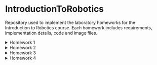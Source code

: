 # IntroductionToRobotics
Repository used to implement the laboratory homeworks for the Introduction to Robotics course.  Each homework includes requirements, implementation details, code and image files.

<details>
<summary>Homework 1</summary>
  
#### Task Requirements
Use a separate potentiometer in controlling each of the colors of the RGB led. The control must be done with digital electronics.
### Components used
- Arduino uno
- 1 RGB LED
- 3 potentiometers
- 1 breadboard
- 1 330 ohm resistor and 2 220 ohm resistors
- wires
### How to do
First you take a wire and connect the ground of the Arduino Uno with the (-) power rail of the breadboard. Then you take the 3 potentiometers and connect them to the breadboard. Connect the last pin of each potentiometer to the (-) power rail and the first pin to the (+) power rail. Take the RBG LED to determine if the LED is anode or cathode common. In my case, the LED is common cathode. If that's the case connect the cathode to the (-) power rail.  Connect the first pin of the LED with the 330 ohm resistor and a wire that is going to the Arduino board in a Digital PWM pin (I used the 11 pin). Do the same with the third and fourth pin of the LED but use the 220 ohm resistors (I used the 9 and 3 pin).  First pin is for red color, second for green and third for blue. Connect the middle pin of each potentiometer to an analog pin (I used the A0 A1 and A2 pin). First pin is for red color, second for green and third for blue. Connect the 5V pin of the Arduino to the (+) power rail. Make sure you correctly connect each component. 
If you did everything correct you should have something like this:

![20211025_114723](https://user-images.githubusercontent.com/61494964/138664783-76d5cab5-8d5c-472f-93ed-ecb12c038a0c.jpg)

Open Arduino on PC and write this [code](https://github.com/hirneagabriel/IntroductionToRobotics/blob/main/homework1.ino) and try and understand it. Make sure you initialize the digital and analog pins if you didn't use the same pins as I. Check if everything is alright then connect the Arduino to the PC, and upload the code. Pray it works.



[Here](https://www.youtube.com/watch?v=JDddwAnWMO4) is a demo on Youtube of how things should work.

</details>

<details>
  <summary>Homework 2</summary>
  
  #### Task Requirements
   Building the traffic lights for a  crosswalk. Use 2 LEDs to represent the traffic lights for people (red and green) and 3 LEDs to represent the traffic lights for cars (red, yellow and green). The system has the following states:
  1. **State 1** (default, reinstated after state 4 ends): green light for cars, red light for people, no sounds. Duration: indefinite, changed by pressing the button.
  2. **State 2** (initiated by counting down 10 seconds after a button press): the light should be yellow for cars,  red for people, and no sounds.
  Duration:  3 seconds.
  3. **State 3** (initiated after state 2 ends): red for cars, green for people and beeping sound from the buzzer at a constant interval.  
  Duration: 10 seconds.
  4. **State 4** (initiated after state 3 ends):  red for cars, blinking green for people and a beeping sound from the buzzer, at a constant interval, faster than the beeping in state 3.
  
### Components used
- Arduino uno
- 2 Red LED
- 2 Green LED
- 1 Yellow LED
- 1 breadboard
- 1 button
- 1 buzzer
- 2 220 ohm resistors and 1 100 ohm resistor
- wires
  
 Picture of the setup:
  
  ![20211102_092814](https://user-images.githubusercontent.com/61494964/139807115-f44d8ccb-ed77-457e-a3e0-39e4746d6f34.jpg)
  
  The code for this setup can be found [here](https://github.com/hirneagabriel/IntroductionToRobotics/blob/main/homework2.ino)
  
  
  [Here](https://youtu.be/aLjNWYBl6ws) is a demo on Youtube of how things work.
  </details>
  
<details>
  <summary> Homework 3 </summary>
  
   #### Task Requirements
   Building and EMF reader using an 7-segment display, a buzzer and home-made antenna.
  
### Components used
- Arduino uno
- 1 7-segment display
- 1 buzzer
- 3 1 M ohm resistors for antenna, 1 100 ohm resistor for buzzer and 2 330 ohm resisstons for 7-segment display
- wires
- 9 V battery
  
 Picture of the setup:
 
  
  ![20211109_113656](https://user-images.githubusercontent.com/61494964/140902054-8f193a87-1a11-40d2-bc39-97b33af02b70.jpg)

  The code for this setup can be found [here](https://github.com/hirneagabriel/IntroductionToRobotics/blob/main/homework3.ino)
  
  
  [Here](https://www.youtube.com/watch?v=bLnMFIgPcsA) is a demo on Youtube of how things work.
  
  
  </details>
  
  
  <details>
  <summary>Homework 4</summary>
  
   #### Task Requirements
  First state: you can use a joystick axis to cycle through the 4digits; using the other axis does nothing. A blinking decimal point shows the current digit position. When pressing the button (must use interrupt for maximum points!), you lock in on the selected digit and enter the second state. In this state, the decimal point stays always on, no longer blinking and you can no longer use the axis to cycle through the 4 digits. Instead, using the other axis, you can increment on decrement the number on the current digit. Pressing the button again returns you to the previous state. For bonus, save the last value in EEPROM and load it when starting Arduino. Also, keep in mind that when changing the number, you must increment it for each joystick movement - it should not work continuosly increment if you keep the joystick in one position.
  
  ### Components used
- Arduino uno
- a joystick
- 4 digit 7-segment display
- 74hc595  shiftregister
- 1 breadboard
- 4 330 ohm resistors for 4 digit 7-segment display
- wires
 
 Picture of the setup:
  
![20211117_145847](https://user-images.githubusercontent.com/61494964/142208455-c0ddbce9-18dc-4fab-8475-86136db4a455.jpg)
  
  
The code for this setup can be found [here](https://github.com/hirneagabriel/IntroductionToRobotics/blob/main/4_digit_7-segment_display_controler.ino)
  
[Here](https://youtu.be/GOP7idj_0Ow) is a demo on Youtube of how things work.
  
  </details>



